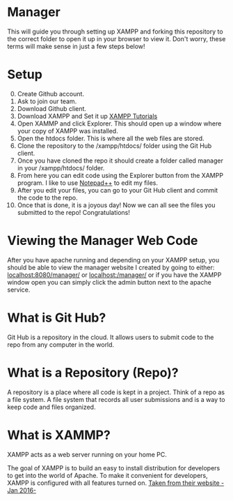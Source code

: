 # Manager
This will guide you through setting up XAMPP and forking this repository to the correct folder to open it up in your browser to view it. Don't worry, these terms will make sense in just a few steps below!

# Setup
0. Create Github account.
1. Ask to join our team.
2. Download Github client.
3. Download XAMPP and Set it up [XAMPP Tutorials](https://www.youtube.com/results?search_query=setting+up+xampp+on+windows)
4. Open XAMMP and click Explorer. This should open up a window where your copy of XAMPP was installed.
5. Open the htdocs folder. This is where all the web files are stored.
6. Clone the repository to the /xampp/htdocs/ folder using the Git Hub client.
7. Once you have cloned the repo it should create a folder called manager in your /xampp/htdocs/ folder.
8. From here you can edit code using the Explorer button from the XAMPP program. I like to use [Notepad++](https://notepad-plus-plus.org/download/) to edit my files.
9. After you edit your files, you can go to your Git Hub client and commit the code to the repo.
10. Once that is done, it is a joyous day! Now we can all see the files you submitted to the repo! Congratulations!

# Viewing the Manager Web Code
After you have apache running and depending on your XAMPP setup, you should be able to view the manager website I created by going to either:
[localhost:8080/manager/](http://localhost:8080/manager/) or [localhost:/manager/](http://localhost/manager/) or if you have the XAMPP window open you can simply click the admin button next to the apache service.

# What is Git Hub?
Git Hub is a repository in the cloud. It allows users to submit code to the repo from any computer in the world.

# What is a Repository (Repo)?
A repository is a place where all code is kept in a project. Think of a repo as a file system. A file system that records all user submissions and is a way to keep code and files organized.

# What is XAMMP?
XAMPP acts as a web server running on your home PC.

The goal of XAMPP is to build an easy to install distribution for developers to get into the world of Apache. To make it convenient for developers, XAMPP is configured with all features turned on. [Taken from their website -Jan 2016-](https://www.apachefriends.org/about.html)
